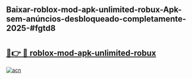 ## Baixar-roblox-mod-apk-unlimited-robux-Apk-sem-anúncios-desbloqueado-completamente-2025-#fgtd8

# <h2><a href="https://ainizakaria.my?title=roblox-mod-apk-unlimited-robux&ref=22M">🔗👉 🔴 roblox-mod-apk-unlimited-robux</a></h2>

[![acn](https://github.com/user-attachments/assets/0f9c940e-d8b0-45ae-aac7-cd30a18b3e1c)](https://ainizakaria.my?title=roblox-mod-apk-unlimited-robux&ref=22M)


